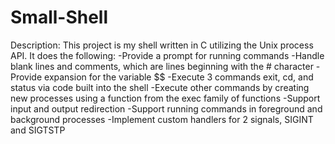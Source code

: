# Small-Shell

Description: This project is my shell written in C utilizing the Unix process API. It does the following:
-Provide a prompt for running commands
-Handle blank lines and comments, which are lines beginning with the # character
-Provide expansion for the variable $$
-Execute 3 commands exit, cd, and status via code built into the shell
-Execute other commands by creating new processes using a function from the exec family of functions
-Support input and output redirection
-Support running commands in foreground and background processes
-Implement custom handlers for 2 signals, SIGINT and SIGTSTP
